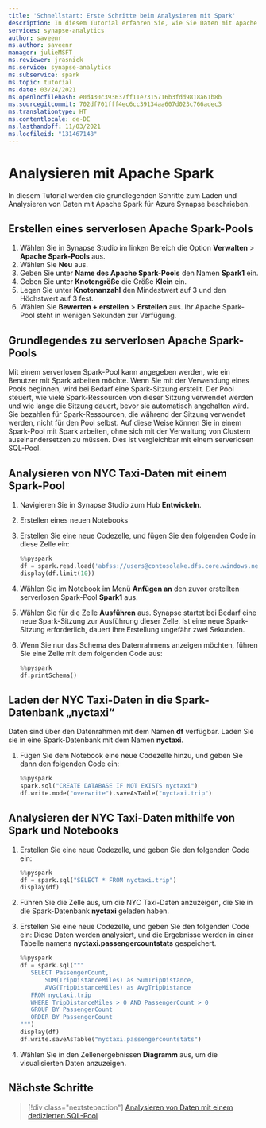 ```yaml
---
title: 'Schnellstart: Erste Schritte beim Analysieren mit Spark'
description: In diesem Tutorial erfahren Sie, wie Sie Daten mit Apache Spark analysieren.
services: synapse-analytics
author: saveenr
ms.author: saveenr
manager: julieMSFT
ms.reviewer: jrasnick
ms.service: synapse-analytics
ms.subservice: spark
ms.topic: tutorial
ms.date: 03/24/2021
ms.openlocfilehash: e0d430c393637ff11e7315716b3fdd9818a61b8b
ms.sourcegitcommit: 702df701fff4ec6cc39134aa607d023c766adec3
ms.translationtype: HT
ms.contentlocale: de-DE
ms.lasthandoff: 11/03/2021
ms.locfileid: "131467148"
---
```

# <a name="analyze-with-apache-spark"></a>Analysieren mit Apache Spark

In diesem Tutorial werden die grundlegenden Schritte zum Laden und Analysieren von Daten mit Apache Spark für Azure Synapse beschrieben.

## <a name="create-a-serverless-apache-spark-pool"></a>Erstellen eines serverlosen Apache Spark-Pools

1. Wählen Sie in Synapse Studio im linken Bereich die Option **Verwalten** > **Apache Spark-Pools** aus.
1. Wählen Sie **Neu** aus. 
1. Geben Sie unter **Name des Apache Spark-Pools** den Namen **Spark1** ein.
1. Geben Sie unter **Knotengröße** die Größe **Klein** ein.
1. Legen Sie unter **Knotenanzahl** den Mindestwert auf 3 und den Höchstwert auf 3 fest.
1. Wählen Sie **Bewerten + erstellen** > **Erstellen** aus. Ihr Apache Spark-Pool steht in wenigen Sekunden zur Verfügung.

## <a name="understanding-serverless-apache-spark-pools"></a>Grundlegendes zu serverlosen Apache Spark-Pools

Mit einem serverlosen Spark-Pool kann angegeben werden, wie ein Benutzer mit Spark arbeiten möchte. Wenn Sie mit der Verwendung eines Pools beginnen, wird bei Bedarf eine Spark-Sitzung erstellt. Der Pool steuert, wie viele Spark-Ressourcen von dieser Sitzung verwendet werden und wie lange die Sitzung dauert, bevor sie automatisch angehalten wird. Sie bezahlen für Spark-Ressourcen, die während der Sitzung verwendet werden, nicht für den Pool selbst. Auf diese Weise können Sie in einem Spark-Pool mit Spark arbeiten, ohne sich mit der Verwaltung von Clustern auseinandersetzen zu müssen. Dies ist vergleichbar mit einem serverlosen SQL-Pool.

## <a name="analyze-nyc-taxi-data-with-a-spark-pool"></a>Analysieren von NYC Taxi-Daten mit einem Spark-Pool

1. Navigieren Sie in Synapse Studio zum Hub **Entwickeln**.
2. Erstellen eines neuen Notebooks
3. Erstellen Sie eine neue Codezelle, und fügen Sie den folgenden Code in diese Zelle ein:
    ```py
    %%pyspark
    df = spark.read.load('abfss://users@contosolake.dfs.core.windows.net/NYCTripSmall.parquet', format='parquet')
    display(df.limit(10))
    ```
1. Wählen Sie im Notebook im Menü **Anfügen an** den zuvor erstellten serverlosen Spark-Pool **Spark1** aus.
1. Wählen Sie für die Zelle **Ausführen** aus. Synapse startet bei Bedarf eine neue Spark-Sitzung zur Ausführung dieser Zelle. Ist eine neue Spark-Sitzung erforderlich, dauert ihre Erstellung ungefähr zwei Sekunden. 
1. Wenn Sie nur das Schema des Datenrahmens anzeigen möchten, führen Sie eine Zelle mit dem folgenden Code aus:

    ```py
    %%pyspark
    df.printSchema()
    ```

## <a name="load-the-nyc-taxi-data-into-the-spark-nyctaxi-database"></a>Laden der NYC Taxi-Daten in die Spark-Datenbank „nyctaxi“

Daten sind über den Datenrahmen mit dem Namen **df** verfügbar. Laden Sie sie in eine Spark-Datenbank mit dem Namen **nyctaxi**.

1. Fügen Sie dem Notebook eine neue Codezelle hinzu, und geben Sie dann den folgenden Code ein:

    ```py
    %%pyspark
    spark.sql("CREATE DATABASE IF NOT EXISTS nyctaxi")
    df.write.mode("overwrite").saveAsTable("nyctaxi.trip")
    ```
## <a name="analyze-the-nyc-taxi-data-using-spark-and-notebooks"></a>Analysieren der NYC Taxi-Daten mithilfe von Spark und Notebooks

1. Erstellen Sie eine neue Codezelle, und geben Sie den folgenden Code ein: 

   ```py
   %%pyspark
   df = spark.sql("SELECT * FROM nyctaxi.trip") 
   display(df)
   ```

1. Führen Sie die Zelle aus, um die NYC Taxi-Daten anzuzeigen, die Sie in die Spark-Datenbank **nyctaxi** geladen haben.
1. Erstellen Sie eine neue Codezelle, und geben Sie den folgenden Code ein: Diese Daten werden analysiert, und die Ergebnisse werden in einer Tabelle namens **nyctaxi.passengercountstats** gespeichert.

   ```py
   %%pyspark
   df = spark.sql("""
      SELECT PassengerCount,
          SUM(TripDistanceMiles) as SumTripDistance,
          AVG(TripDistanceMiles) as AvgTripDistance
      FROM nyctaxi.trip
      WHERE TripDistanceMiles > 0 AND PassengerCount > 0
      GROUP BY PassengerCount
      ORDER BY PassengerCount
   """) 
   display(df)
   df.write.saveAsTable("nyctaxi.passengercountstats")
   ```

1. Wählen Sie in den Zellenergebnissen **Diagramm** aus, um die visualisierten Daten anzuzeigen.


## <a name="next-steps"></a>Nächste Schritte

> [!div class="nextstepaction"]
> [Analysieren von Daten mit einem dedizierten SQL-Pool](get-started-analyze-sql-pool.md)

